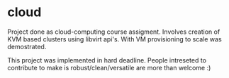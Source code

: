 # cloud

Project done as cloud-computing course assigment.
Involves creation of KVM based clusters using libvirt api's.
With VM provisioning to scale was demostrated.

This project was implemented in hard deadline.
People intreseted to contribute to make is robust/clean/versatile are more than welcome :)
